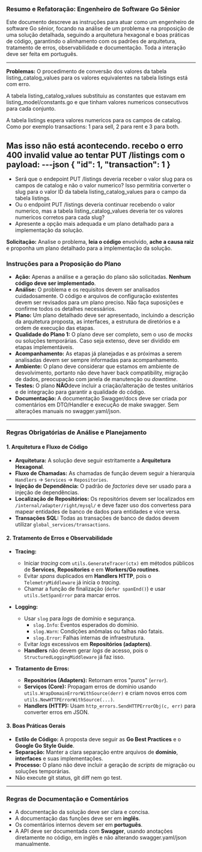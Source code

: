 ### Resumo e Refatoração: Engenheiro de Software Go Sênior

Este documento descreve as instruções para atuar como um engenheiro de software Go sênior, focando na análise de um problema e na proposição de uma solução detalhada, seguindo a arquitetura hexagonal e boas práticas de código, garantindo o alinhamento com os padrões de arquitetura, tratamento de erros, observabilidade e documentação. Toda a interação deve ser feita em português.

---

**Problemas:**
O procedimento de conversão dos valores da tabela listing_catalog_values para os valores equivalentes na tabela listings está com erro.

A tabela listing_catalog_values substituiu as constantes que estavam em listing_model/constants.go e que tinham valores numericos consecutivos para cada conjunto.

A tabela listings espera valores numericos para os campos de catalog. Como por exemplo transactions: 1 para sell, 2 para rent e 3 para both.

Mas isso não está acontecendo. recebo o erro 400 invalid value ao tentar PUT /listings com o payload:
---json
{
  "id": 1,
  "transaction": 1
}
---
- Será que o endepoint PUT /listings deveria receber o valor slug para os campos de catalog e não o valor numerico? Isso permitiria converter o slug para o valor ID da tabela listing_catalog_values para o campo da tabela listings.
- Ou o endpoint PUT /listings deveria continuar recebendo o valor numerico, mas a tabela listing_catalog_values deveria ter os valores numericos corretos para cada slug?
- Apresente a opção mais adequada e um plano detalhado para a implementação da solução. 

**Solicitação:** Analise o problema, **leia o código** envolvido, **ache a causa raiz** e proponha um plano detalhado para a implementação da solução.

### **Instruções para a Proposição do Plano**

- **Ação:** Apenas a análise e a geração do plano são solicitadas. **Nenhum código deve ser implementado**.
- **Análise:** O problema e os requisitos devem ser analisados cuidadosamente. O código e arquivos de configuração existentes devem ser revisados para um plano preciso. Não faça suposições e confirme todos os detalhes necessários.
- **Plano:** Um plano detalhado deve ser apresentado, incluindo a descrição da arquitetura proposta, as interfaces, a estrutura de diretórios e a ordem de execução das etapas.
- **Qualidade do Plano 1:** O plano deve ser completo, sem o uso de _mocks_ ou soluções temporárias. Caso seja extenso, deve ser dividido em etapas implementáveis.
- **Acompanhamento:** As etapas já planejadas e as próximas a serem analisadas devem ser sempre informadas para acompanhamento.
- **Ambiente:** O plano deve considerar que estamos em ambiente de desvolvimento, portanto não deve haver back compatibility, migração de dados, preocupação com janela de manutenção ou _downtime_.
- **Testes:** O plano **NÃO**deve incluir a criação/alteração de testes unitários e de integração para garantir a qualidade do código.
- **Documentação:** A documentação Swagger/docs deve ser criada por comentários em DTO/Handler e execuçÃo de make swagger. Sem alterações manuais no swagger.yaml/json.
---

### **Regras Obrigatórias de Análise e Planejamento**

#### 1. Arquitetura e Fluxo de Código
- **Arquitetura:** A solução deve seguir estritamente a **Arquitetura Hexagonal**.
- **Fluxo de Chamadas:** As chamadas de função devem seguir a hierarquia `Handlers` → `Services` → `Repositories`.
- **Injeção de Dependência:** O padrão de _factories_ deve ser usado para a injeção de dependências.
- **Localização de Repositórios:** Os repositórios devem ser localizados em `/internal/adapter/right/mysql/` e deve fazer uso dos convertess para mapear entidades de banco de dados para entidades e vice versa.
- **Transações SQL:** Todas as transações de banco de dados devem utilizar `global_services/transactions`.


#### 2. Tratamento de Erros e Observabilidade

- **Tracing:**
  - Iniciar _tracing_ com `utils.GenerateTracer(ctx)` em métodos públicos de **Services**, **Repositories** e em **Workers/Go routines**.
  - Evitar _spans_ duplicados em **Handlers HTTP**, pois o `TelemetryMiddleware` já inicia o _tracing_.
  - Chamar a função de finalização (`defer spanEnd()`) e usar `utils.SetSpanError` para marcar erros.

- **Logging:**
  - Usar `slog` para _logs_ de domínio e segurança.
    - `slog.Info`: Eventos esperados do domínio.
    - `slog.Warn`: Condições anômalas ou falhas não fatais.
    - `slog.Error`: Falhas internas de infraestrutura.
  - Evitar _logs_ excessivos em **Repositórios (adapters)**.
  - **Handlers** não devem gerar _logs_ de acesso, pois o `StructuredLoggingMiddleware` já faz isso.

- **Tratamento de Erros:**
  - **Repositórios (Adapters):** Retornam erros "puros" (`error`).
  - **Serviços (Core):** Propagam erros de domínio usando `utils.WrapDomainErrorWithSource(derr)` e criam novos erros com `utils.NewHTTPErrorWithSource(...)`.
  - **Handlers (HTTP):** Usam `http_errors.SendHTTPErrorObj(c, err)` para converter erros em JSON.

#### 3. Boas Práticas Gerais
- **Estilo de Código:** A proposta deve seguir as **Go Best Practices** e o **Google Go Style Guide**.
- **Separação:** Manter a clara separação entre arquivos de **domínio**, **interfaces** e suas implementações.
- **Processo:** O plano não deve incluir a geração de _scripts_ de migração ou soluções temporárias.
- Não execute git status, git diff nem go test.

---

### **Regras de Documentação e Comentários**

- A documentação da solução deve ser clara e concisa.
- A documentação das funções deve ser em **inglês**.
- Os comentários internos devem ser em **português**.
- A API deve ser documentada com **Swagger**, usando anotações diretamente no código, em inglês e não alterando swagger.yaml/json manualmente.